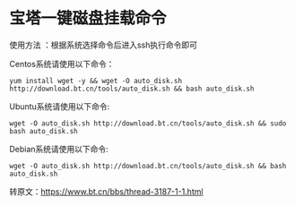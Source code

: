 # 宝塔一键磁盘挂载命令

使用方法 ：根据系统选择命令后进入ssh执行命令即可

Centos系统请使用以下命令：

```shell
yum install wget -y && wget -O auto_disk.sh http://download.bt.cn/tools/auto_disk.sh && bash auto_disk.sh
```

Ubuntu系统请使用以下命令:

```shell
wget -O auto_disk.sh http://download.bt.cn/tools/auto_disk.sh && sudo bash auto_disk.sh
```


Debian系统请使用以下命令:

```shell
wget -O auto_disk.sh http://download.bt.cn/tools/auto_disk.sh && bash auto_disk.sh
```

转原文：https://www.bt.cn/bbs/thread-3187-1-1.html